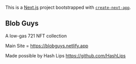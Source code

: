 This is a [Next.js](https://nextjs.org/) project bootstrapped with [`create-next-app`](https://github.com/vercel/next.js/tree/canary/packages/create-next-app).

## Blob Guys

A low-gas 721 NFT collection

Main Site = <https://blobguys.netlify.app>

Made possible by Hash Lips <https://github.com/HashLips>

